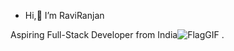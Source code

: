 -  Hi,👋 I’m RaviRanjan

Aspiring Full-Stack Developer from India![FlagGIF](https://user-images.githubusercontent.com/91020498/145067351-b80eb3ee-b297-43a7-891d-8bb878e7306e.gif)
.


<!---
RaviRanjan02/RaviRanjan02 is a ✨ special ✨ repository because its `README.md` (this file) appears on your GitHub profile.
You can click the Preview link to take a look at your changes.
--->


